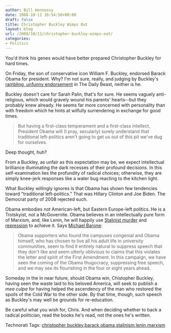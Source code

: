```yaml
---
author: Bill Hennessy
date: 2008-10-11 16:54:58+00:00
draft: false
title: Christopher Buckley Wimps Out
layout: blog
url: /2008/10/11/christopher-buckley-wimps-out/
categories:
- Politics
---
```


You'd think his genes would have better prepared Christopher Buckley for hard times.

 

On Friday, the son of conservative icon William F. Buckley, endorsed Barack Obama for president. Why? I'm not sure, really, and judging by Buckley's [rambling, unfunny endorsement](https://www.thedailybeast.com/blogs-and-stories/2008-10-10/the-conservative-case-for-obama) in The Daily Beast, neither is he.

 

Buckley doesn't care for Sarah Palin, that's for sure. He seems vaguely anti-religious, which would gravely wound his parents' hearts--but they probably knew already. He seems far more concerned with personality than with freedom which he hints at wilfully surrendering in exchange for good times.

 

>   
> 
> But having a first-class temperament and a first-class intellect, President Obama will (I pray, secularly) surely understand that traditional left-politics aren't going to get us out of this pit we've dug for ourselves.
> 
> 

 

Deep thought, huh? 

 

From a Buckley, as unfair as this expectation may be, we expect intellectual brilliance illuminating the dark recesses of their profound decisions. In this self-examination lies the profundity of radical choices; otherwise, they are simply knee-jerk responses like a water bug reacting to the kitchen light. 

 

What Buckley willingly ignores is that Obama has shown few tendencies toward "traditional left-politics." That was Hillary Clinton and Joe Biden. The Democrat party of 2008 rejected such.

 

Obama embodies not American-left, but Eastern Europe-left politics. He is a Trotskyist, not a McGovernite. Obama believes in an intellectually pure form of Marxism, and, like Lenin, he will happily use [Stalinist murder](https://www.rasmussenreports.com/public_content/political_commentary/commentary_by_michael_barone/the_coming_obama_thugocracy) and [repression](https://gatewaypundit.blogspot.com/2008/10/new-evidence-proves-former-kenyan.html) to achieve it. Says [Michael Barone](https://www.rasmussenreports.com/public_content/political_commentary/commentary_by_michael_barone/the_coming_obama_thugocracy):

 

>   
> 
> Obama supporters who found the campuses congenial and Obama himself, who has chosen to live all his adult life in university communities, seem to find it entirely natural to suppress speech that they don't like and seem utterly oblivious to claims that this violates the letter and spirit of the First Amendment. In this campaign, we have seen the coming of the Obama thugocracy, suppressing free speech, and we may see its flourishing in the four or eight years ahead.
> 
> 

 

Someday in the in near future, should Obama win, Chistopher Buckley, having seen the waste laid to his beloved America, will seek to publish a _mea culpa_ for having helped the ascendency of the man who restored the spoils of the Cold War to the other side. By that time, though, such speech as Buckley's may well be grounds for re-education.

 

Be careful what you wish for, Chris. And when deciding whether to back a radical politician, read the books he's read, not the ones he's written. 

 

Technorati Tags: [christopher buckley](https://technorati.com/tags/christopher%20buckley),[barack obama](https://technorati.com/tags/barack%20obama),[stalinism](https://technorati.com/tags/stalinism),[lenin](https://technorati.com/tags/lenin),[marxism](https://technorati.com/tags/marxism)
